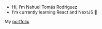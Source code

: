 - Hi, I’m Nahuel Tomás Rodriguez
- I’m currently learning React and NextJS 🌱

My [portfolio](https://nahuetomas.vercel.app/ "Nahuel's portfolio")
